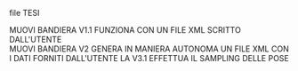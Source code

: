 file TESI  
  
MUOVI BANDIERA V1.1 FUNZIONA CON UN FILE XML SCRITTO DALL'UTENTE  
MUOVI BANDIERA V2 GENERA IN MANIERA AUTONOMA UN FILE XML CON I DATI FORNITI DALL'UTENTE
LA V3.1 EFFETTUA IL SAMPLING DELLE POSE  
